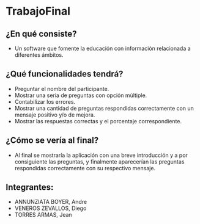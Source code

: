 # TrabajoFinal

## ¿En qué consiste?
* Un software que fomente la educación con información relacionada a diferentes ámbitos.

## ¿Qué funcionalidades tendrá?
* Preguntar el nombre del participante.
* Mostrar una seria de preguntas con opción múltiple.
* Contabilizar los errores.
* Mostrar una cantidad de preguntas respondidas correctamente con un mensaje positivo y/o de mejora.
* Mostrar las respuestas correctas y el porcentaje correspondiente.

## ¿Cómo se vería al final?
* Al final se mostraría la aplicación con una breve introducción y a por consiguiente las preguntas, y finalmente aparecerían las preguntas respondidas correctamente con su respectivo mensaje.

## Integrantes:
* ANNUNZIATA BOYER, Andre
* VENEROS ZEVALLOS, Diego
* TORRES ARMAS, Jean
